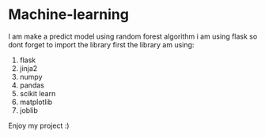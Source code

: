 # Machine-learning
I am make a predict model using random forest algorithm
i am using flask so dont forget to import the library first
the library am using:
1. flask
2. jinja2
3. numpy
4. pandas
5. scikit learn
6. matplotlib
7. joblib

Enjoy my project :)
